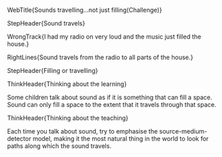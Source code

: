 WebTitle{Sounds travelling&hellip;not just filling(Challenge)}

StepHeader{Sound travels}

WrongTrack{I had my radio on very loud and the music just filled the house.}

RightLines{Sound travels from the radio to all parts of the house.}

StepHeader{Filling or travelling}

ThinkHeader{Thinking about the learning}

Some children talk about sound as if it is something that can fill a space. Sound can only fill a space to the extent that it travels through that space.

ThinkHeader{Thinking about the teaching}

Each time you talk about sound, try to emphasise the source-medium-detector model, making it the most natural thing in the world to look for paths along which the sound travels.

